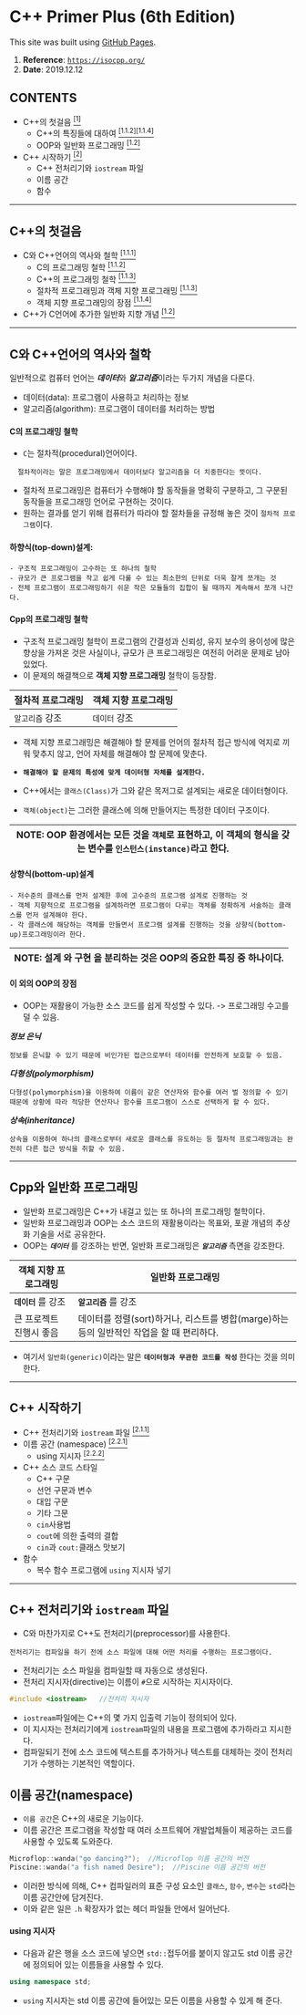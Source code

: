 # C++ Primer Plus (6th Edition)
This site was built using [GitHub Pages](https://pages.github.com/).

1. **Reference**: <a href="https://isocpp.org/" target="_blank">`https://isocpp.org/`</a>
1. **Date**: 2019.12.12


## **CONTENTS**
- C++의 첫걸음 <a href="#c의-첫걸음"><sup>[1]</sup></a>
  - C++의 특징들에 대하여 <a href="#cpp의-프로그래밍-철학"><sup>[1.1.2]</sup></a><a href="#이-외의-OOP의-장점"><sup>[1.1.4]</sup></a>
  - OOP와 일반화 프로그래밍 <a href="#Cpp와-일반화-프로그래밍"><sup>[1.2]</sup></a>
- C++ 시작하기 <a href="#c-시작하기"><sup>[2]</sup></a>
  - C++ 전처리기와 `iostream` 파일
  - 이름 공간
  - 함수

---


## C++의 첫걸음

- C와 C++언어의 역사와 철학 <a href="#c와-c언어의-역사와-철학"><sup>[1.1.1]</sup></a>
  - C의 프로그래밍 철학 <a href="#c의-프로그래밍-철학"><sup>[1.1.2]</sup></a>
  - C++의 프로그래밍 철학 <a href="#cpp의-프로그래밍-철학"><sup>[1.1.3]</sup></a>
  - 절차적 프로그래밍과 객체 지향 프로그래밍 <a href="#cpp의-프로그래밍-철학"><sup>[1.1.3]</sup></a>
  - 객체 지향 프로그래밍의 장점 <a href="#이-외의-OOP의-장점"><sup>[1.1.4]</sup></a>
- C++가 C언어에 추가한 일반화 지향 개념 <a href="#Cpp와-일반화-프로그래밍"><sup>[1.2]</sup></a>

---


C와 C++언어의 역사와 철학
---

일반적으로 컴퓨터 언어는 ***데이터***와 ***알고리즘***이라는 두가지 개념을 다룬다.

- 데이터(data): 프로그램이 사용하고 처리하는 정보
- 알고리즘(algorithm): 프로그램이 데이터를 처리하는 방법

<h4 id = "C_sec">C의 프로그래밍 철학</h4>

- `C`는 절차적(procedural)언어이다.
```   
  절차적이라는 말은 프로그래밍에서 데이터보다 알고리즘을 더 치중한다는 뜻이다. 
```
- 절차적 프로그래밍은 컴퓨터가 수행해야 할 동작들을 명확히 구분하고, 그 구분된 동작들을 프로그래밍 언어로 구현하는 것이다.
- 원하는 결과를 얻기 위해 컴퓨터가 따라야 할 절차들을 규정해 놓은 것이 `절차적 프로그램`이다.

#### 하향식(top-down)설계: 

```
- 구조적 프로그래밍이 고수하는 또 하나의 철학 
- 규모가 큰 프로그램을 작고 쉽게 다룰 수 있는 최소한의 단위로 더욱 잘게 쪼개는 것 
- 전체 프로그램이 프로그래밍하기 쉬운 작은 모듈들의 집합이 될 때까지 계속해서 쪼개 나간다. 
```

<h4 id = "Cpp_sec">Cpp의 프로그래밍 철학</h4>

- 구조적 프로그래밍 철학이 프로그램의 간결성과 신뢰성, 유지 보수의 용이성에 많은 향상을 가져온 것은 사실이나, 규모가 큰 프로그래밍은 여전히 어려운 문제로 남아 있었다. 
- 이 문제의 해결책으로 **객체 지향 프로그래밍** 철학이 등장함.

| 절차적 프로그래밍 | 객체 지향 프로그래밍 |
| --- | --- |
| `알고리즘` 강조 | `데이터` 강조 |

- 객체 지향 프로그래밍은 해결해야 할 문제를 언어의 절차적 접근 방식에 억지로 끼워 맞추지 않고, 언어 자체를 해결해야 할 문제에 맞춘다.
- **`해결해야 할 문제의 특성에 맞게 데이터형 자체를 설계한다.`**

- C++에서는 `클래스(Class)`가 그와 같은 목저그로 설계되는 새로운 데이터형이다.
- `객체(object)`는 그러한 클래스에 의해 만들어지는 특정한 데이터 구조이다.

| NOTE: OOP 환경에서는 모든 것을 `객체`로 표현하고, 이 객체의 형식을 갖는 변수를 `인스턴스(instance)`라고 한다. |
| --- |

#### 상향식(bottom-up)설계

```
- 저수준의 클래스를 먼저 설계한 후에 고수준의 프로그램 설계로 진행하는 것 
- 객체 지향적으로 프로그램을 설계하라면 프로그램이 다루는 객체를 정확하게 서술하는 클래스를 먼저 설계해야 한다. 
- 각 클래스에 해당하는 객체를 만들면서 프로그램 설계를 진행하는 것을 상향식(bottom-up)프로그래밍이라 한다.
```

| NOTE: **설계** 와 **구현** 을 분리하는 것은 OOP의 중요한 특징 중 하나이다. |
| --- |


<h4 id = "Oop_sec">이 외의 OOP의 장점</h4>

- OOP는 재활용이 가능한 소스 코드를 쉽게 작성할 수 있다. -> 프로그래밍 수고를 덜 수 있음.

***정보 은닉***
```
정보를 은닉할 수 있기 때문에 비인가된 접근으로부터 데이터를 안전하게 보호할 수 있음.
```

***다형성(polymorphism)***
```
다형성(polymorphism)을 이용하여 이름이 같은 연산자와 함수를 여러 벌 정의할 수 있기 때문에 상황에 따라 적당한 연산자나 함수를 프로그램이 스스로 선택하게 할 수 있다.
```

***상속(inheritance)***
```
상속을 이용하여 하나의 클래스로부터 새로운 클래스를 유도하는 등 절차적 프로그래밍과는 완전히 다른 접근 방식을 취할 수 있음.
```

---

Cpp와 일반화 프로그래밍
---

- 일반화 프로그래밍은 C++가 내걸고 있는 또 하나의 프로그래밍 철학이다. 
- 일반화 프로그래밍과 OOP는 소스 코드의 재활용이라는 목표와, 포괄 개념의 추상화 기술을 서로 공유한다.
- OOP는 ***`데이터`*** 를 강조하는 반면, 일반화 프로그래밍은 ***`알고리즘`*** 측면을 강조한다.

| 객체 지향 프로그래밍 | 일반화 프로그래밍 |
| --- | --- |
| **`데이터`** 를 강조 | **`알고리즘`** 를 강조 |
| 큰 프로젝트 진행시 좋음 | 데이터를 정렬(sort)하거나, 리스트를 병합(marge)하는 등의 일반적인 작업을 할 때 편리하다. |

- 여기서 `일반화(generic)`이라는 말은 **`데이터형과 무관한 코드를 작성`** 한다는 것을 의미한다.


---


## C++ 시작하기

- C++ 전처리기와 `iostream` 파일 <a href="#c-전처리기와-iostream-파일"><sup>[2.1.1]</sup></a>
- 이름 공간 (namespace) <a href="#이름-공간namespace"><sup>[2.2.1]</sup></a>
  - using 지시자 <a href="#using-지시자"><sup>[2.2.2]</sup></a>
- C++ 소스 코드 스타일
  - C++ 구문
  - 선언 구문과 변수
  - 대입 구문
  - 기타 그문
  - ```cin```사용법
  - ```cout```에 의한 출력의 결합
  - ```cin```과 ```cout:```클래스 맛보기
- 함수
  - 복수 함수 프로그램에 ```using``` 지시자 넣기


---


C++ 전처리기와 `iostream` 파일
---

- C와 마찬가지로 C++도 전처리기(preprocessor)를 사용한다.
```
전처리기는 컴파일을 하기 전에 소스 파일에 대해 어떤 처리를 수행하는 프로그램이다.
```
- 전처리기는 소스 파일을 컴파일할 때 자동으로 생성된다.
- 전처리 지시자(directive)는 이름이 `#`으로 시작하는 지시자이다.

```C
#include <iostream>   //전처리 지시자
```

- `iostream`파일에는 C++의 몇 가지 입출력 기능이 정의되어 있다.
- 이 지시자는 전처리기에게 `iostream`파일의 내용을 프로그램에 추가하라고 지시한다.
- 컴파일되기 전에 소스 코드에 텍스트를 추가하거나 텍스트를 대체하는 것이 전처리기가 수행하는 기본적인 역할이다.

이름 공간(namespace)
---

- `이름 공간`은 C++의 새로운 기능이다.
- 이름 공간은 프로그램을 작성할 때 여러 소프트웨어 개발업체들이 제공하는 코드를 사용할 수 있도록 도와준다.

```Cpp
Microflop::wanda("go dancing?");  //Microflop 이름 공간의 버전
Piscine::wanda("a fish named Desire");  //Piscine 이름 공간의 버전
```
- 이러한 방식에 의해, C++ 컴파일러의 표준 구성 요소인 `클래스`, `함수`, `변수`는 `std`라는 이름 공간안에 담겨진다.
- 이와 같은 일은 `.h` 확장자가 없는 헤더 파일들 안에서 일어난다.

#### using 지시자
- 다음과 같은 행을 소스 코드에 넣으면 `std::`접두어를 붙이지 않고도 std 이름 공간에 정의되어 있는 이름들을 사용할 수 있다.

```Cpp
using namespace std;
```
- `using` 지시자는 std 이름 공간에 들어있는 모든 이름을 사용할 수 있게 해 준다.






